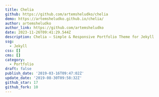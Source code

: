 ```yaml
---
title: Chelia
github: https://github.com/artemsheludko/chelia
demo: https://artemsheludko.github.io/chelia/
author: artemsheludko
author_link: https://github.com/artemsheludko
date: 2023-11-26T09:41:29.544Z
description: Chelia – Simple & Responsive Portfolio Theme for Jekyll
ssg:
  - Jekyll
css: []
cms: []
category:
  - Portfolio
draft: false
publish_date: '2019-03-16T09:47:02Z'
update_date: '2019-08-30T09:58:32Z'
github_star: 17
github_fork: 10
---
```

